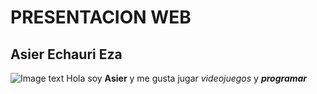 # PRESENTACION WEB #
## Asier Echauri Eza ##
![Image text](https://github.com/Atworkin/21-test-Learning/blob/main/img/img1.png)
Hola soy **Asier** y me gusta jugar *videojuegos* y ***programar***
